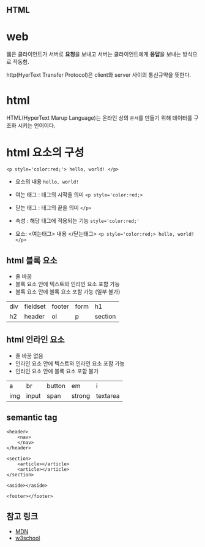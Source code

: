 ## HTML

# web

웹은 클라이언트가 서버로 **요청**을 보내고 
서버는 클라이언트에게 **응답**을 보내는 방식으로 작동함.

http(HyerText Transfer Protocol)은 client와 server 사이의 통신규약을 뜻한다.

# html

HTML(HyperText Marup Language)는 온라인 상의 `문서`를 만들기 위해 데이터를 구조화 시키는 언어이다.

# html 요소의 구성

```
<p style='color:red;'> hello, world! </p>
```

- 요소의 내용 
`hello, world!`

- 여는 태그 : 태그의 시작을 의미 
`<p style='color:red;>`

- 닫는 태그 : 태그의 끝을 의미
`</p>`

- 속성 : 해당 태그에 적용되는 기능
`style='color:red;'`

- 요소: <여는태그> 내용 </닫는태그>
`<p style='color:red;> hello, world! </p>`


## html 블록 요소

- 줄 바꿈
- 블록 요소 안에 텍스트와 인라인 요소 포함 가능
- 블록 요소 안에 블록 요소 포함 가능 (일부 불가)

||||||
|-|-|-|-|-|
|div|fieldset|footer|form|h1|
h2|header|ol|p|section|


## html 인라인 요소

- 줄 바꿈 없음
- 인라인 요소 안에 텍스트와 인라인 요소 포함 가능
- 인라인 요소 안에 블록 요소 포함 불가

||||||
|-|-|-|-|-|
|a|br|button|em|i|
img|input|span|strong|textarea|

## semantic tag

```
<header>
    <nav>
    </nav>
</header>

<section>
    <article></article>
    <article></article>
</section>

<aside></aside>

<footer></footer>
```

## 참고 링크
- [MDN](https://developer.mozilla.org/ko/)
- [w3school](https://www.w3schools.com/)